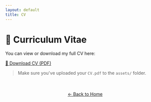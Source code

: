 ```yaml
---
layout: default
title: CV
---
```


# 📄 Curriculum Vitae

You can view or download my full CV here:

[📄 Download CV (PDF)](/github-page/assets/TheodossiosDrossidis_CV.pdf)


> Make sure you've uploaded your `CV.pdf` to the `assets/` folder.

<div style="text-align: center; margin-top: 50px;">
  <a href="index.html">← Back to Home</a>
</div>

